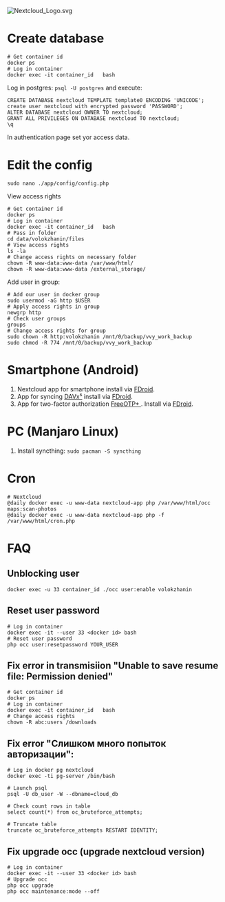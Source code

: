 ![Nextcloud_Logo.svg](https://upload.wikimedia.org/wikipedia/commons/thumb/6/60/Nextcloud_Logo.svg/113px-Nextcloud_Logo.svg.png)

# Create database
```
# Get container id
docker ps
# Log in container
docker exec -it container_id   bash
```

Log in postgres: `psql -U postgres` and execute:
```
CREATE DATABASE nextcloud TEMPLATE template0 ENCODING 'UNICODE';
create user nextcloud with encrypted password 'PASSWORD';
ALTER DATABASE nextcloud OWNER TO nextcloud;
GRANT ALL PRIVILEGES ON DATABASE nextcloud TO nextcloud;
\q
```
In authentication page set yor access data.

# Edit the config
`sudo nano ./app/config/config.php`

View access rights
```
# Get container id
docker ps
# Log in container
docker exec -it container_id   bash
# Pass in folder
cd data/volokzhanin/files
# View access rights
ls -la
# Change access rights on necessary folder
chown -R www-data:www-data /var/www/html/
chown -R www-data:www-data /external_storage/
```
Add user in group:
```
# Add our user in docker group
sudo usermod -aG http $USER
# Apply access rights in group
newgrp http
# Check user groups
groups
# Change access rights for group
sudo chown -R http:volokzhanin /mnt/0/backup/vvy_work_backup
sudo chmod -R 774 /mnt/0/backup/vvy_work_backup
```

# Smartphone (Android)
1. Nextcloud app for smartphone install via [FDroid](https://f-droid.org/).
1. App for syncing [DAVx⁵](https://www.davx5.com/tested-with/nextcloud) install via [FDroid](https://f-droid.org/).
1. App for two-factor authorization [FreeOTP+ ](https://f-droid.org/ru/packages/org.liberty.android.freeotpplus/). Install via [FDroid](https://f-droid.org/).

# PC (Manjaro Linux)
1. Install syncthing: `sudo pacman -S syncthing`

# Cron
```
# Nextcloud
@daily docker exec -u www-data nextcloud-app php /var/www/html/occ maps:scan-photos
@daily docker exec -u www-data nextcloud-app php -f /var/www/html/cron.php
```

# FAQ
## Unblocking user
`docker exec -u 33 container_id ./occ user:enable volokzhanin`

## Reset user password
```
# Log in container
docker exec -it --user 33 <docker id> bash
# Reset user password
php occ user:resetpassword YOUR_USER
```

## Fix error in transmisiion "Unable to save resume file: Permission denied"
```
# Get container id
docker ps
# Log in container
docker exec -it container_id   bash
# Change access rights
chown -R abc:users /downloads
```
## Fix error "Слишком много попыток авторизации":
```
# Log in docker pg nextcloud
docker exec -ti pg-server /bin/bash

# Launch psql
psql -U db_user -W --dbname=cloud_db

# Check count rows in table
select count(*) from oc_bruteforce_attempts;

# Truncate table
truncate oc_bruteforce_attempts RESTART IDENTITY;
```
## Fix upgrade occ (upgrade nextcloud version)
```
# Log in container
docker exec -it --user 33 <docker id> bash
# Upgrade occ
php occ upgrade
php occ maintenance:mode --off
```
